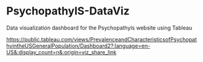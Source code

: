 # PsychopathyIS-DataViz
Data visualization dashboard for the PsychopathyIs website using Tableau


https://public.tableau.com/views/PrevalenceandCharacteristicsofPsychopathyintheUSGeneralPopulation/Dashboard2?:language=en-US&:display_count=n&:origin=viz_share_link
